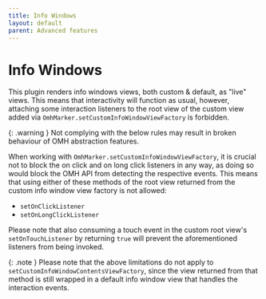 ```yaml
---
title: Info Windows
layout: default
parent: Advanced features
---
```


# Info Windows

This plugin renders info windows views, both custom & default, as "live" views. This means that interactivity will function as usual, however, attaching some interaction listeners to the root view of the custom view added via `OmhMarker.setCustomInfoWindowViewFactory` is forbidden.

{: .warning }
Not complying with the below rules may result in broken behaviour of OMH abstraction features.

When working with `OmhMarker.setCustomInfoWindowViewFactory`, it is crucial not to block the on click and on long click listeners in any way, as doing so would block the OMH API from detecting the respective events. This means that using either of these methods of the root view returned from the custom info window view factory is not allowed:

- `setOnClickListener`
- `setOnLongClickListener`

Please note that also consuming a touch event in the custom root view's `setOnTouchListener` by returning `true` will prevent the aforementioned listeners from being invoked.

{: .note }
Please note that the above limitations do not apply to `setCustomInfoWindowContentsViewFactory`, since the view returned from that method is still wrapped in a default info window view that handles the interaction events.
